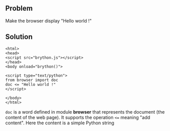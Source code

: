 Problem
-------

Make the browser display "Hello world !"


Solution
--------

    <html>
    <head>
    <script src="brython.js"></script>
    </head>
    <body onload="brython()">
    
    <script type="text/python">
    from browser import doc
    doc <= "Hello world !"
    </script>
    
    </body>
    </html>

`doc` is a word defined in module **browser** that represents the document (the content of the web page). It supports the operation `<=` meaning "add content". Here the content is a simple Python string
